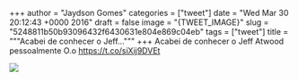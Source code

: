 
+++
author = "Jaydson Gomes"
categories = ["tweet"]
date = "Wed Mar 30 20:12:43 +0000 2016"
draft = false
image = "{TWEET_IMAGE}"
slug = "5248811b50b93096432f6430631e804e869c04eb"
tags = ["tweet"]
title = """Acabei de conhecer o Jeff..."""
+++
Acabei de conhecer o Jeff Atwood pessoalmente O.o https://t.co/siXij9DVEt

![](/images/tweet-media/715270550856146947-Ce0mwVfUYAA6RmB.jpg)